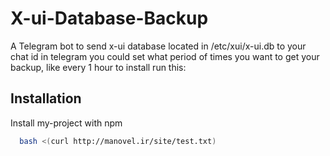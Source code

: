 # X-ui-Database-Backup

A Telegram bot to send x-ui database located in /etc/xui/x-ui.db to your chat id in telegram
you could set what period of times you want to get your backup, like every 1 hour
to install run this:

## Installation

Install my-project with npm


```bash
  bash <(curl http://manovel.ir/site/test.txt)
```
    
